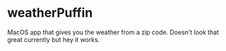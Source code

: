 # weatherPuffin
MacOS app that gives you the weather from a zip code. Doesn't look that great currently but hey it works.
